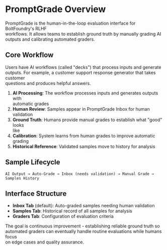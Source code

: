 # PromptGrade Overview

PromptGrade is the human-in-the-loop evaluation interface for BoltFoundry's RLHF  
workflows. It allows teams to establish ground truth by manually grading AI  
outputs and calibrating automated graders.

## Core Workflow

Users have AI workflows (called "decks") that process inputs and generate  
outputs. For example, a customer support response generator that takes customer  
questions and produces helpful answers.

1.  **AI Processing**: The workflow processes inputs and generates outputs with  
    automatic grades
2.  **Human Review**: Samples appear in PromptGrade Inbox for human validation
3.  **Ground Truth**: Humans provide manual grades to establish what "good" looks  
    like
4.  **Calibration**: System learns from human grades to improve automatic grading
5.  **Historical Reference**: Validated samples move to history for analysis

## Sample Lifecycle

```
AI Output → Auto-Grade → Inbox (needs validation) → Manual Grade → Samples History
```

## Interface Structure

*   **Inbox Tab** (default): Auto-graded samples needing human validation
*   **Samples Tab**: Historical record of all samples for analysis
*   **Graders Tab**: Configuration of evaluation criteria

The goal is continuous improvement - establishing reliable ground truth so  
automated graders can eventually handle routine evaluations while humans focus  
on edge cases and quality assurance.